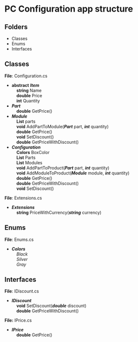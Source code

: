 # PC Configuration app structure <br />

## Folders <br />
* Classes <br />
* Enums <br />
* Interfaces <br />

## Classes <br />
**File**: Configuration.cs <br />
* **abstract** ***Item*** <br />
&nbsp; &nbsp; **string** Name <br />
&nbsp; &nbsp; **double** Price <br />
&nbsp; &nbsp; **int** Quantity <br />
* ***Part*** <br />
&nbsp; &nbsp; **double** GetPrice() <br />
* ***Module*** <br />
&nbsp; &nbsp; **List<Part>** parts <br />
&nbsp; &nbsp; **void** AddPartToModule(***Part*** part, ***int*** quantity) <br />
&nbsp; &nbsp; **double** GetPrice()<br />
&nbsp; &nbsp; **void** SetDiscount()<br />
&nbsp; &nbsp; **double** GetPriceWithDiscount()<br />
* ***Configuration*** <br />
&nbsp; &nbsp; **Colors** BoxColor <br />
&nbsp; &nbsp; **List<Part>** Parts <br />
&nbsp; &nbsp; **List<Module>** Modules <br />
&nbsp; &nbsp; **void** AddPartToProduct(***Part*** part, ***int*** quantity)<br />
&nbsp; &nbsp; **void** AddModuleToProduct(***Module*** module, ***int*** quantity)<br />
&nbsp; &nbsp; **double** GetPrice()<br />
&nbsp; &nbsp; **double** GetPriceWithDiscount()<br />
&nbsp; &nbsp; **void** SetDiscount()<br />

**File**: Extensions.cs <br />
* ***Extensions*** <br />
&nbsp; &nbsp; **string** PriceWithCurrency(***string*** currency)<br />

## Enums <br />
**File**: Enums.cs <br />
  * ***Colors*** <br />
&nbsp; &nbsp; *Black* <br />
&nbsp; &nbsp; *Silver* <br />
&nbsp; &nbsp; *Gray* <br />

## Interfaces <br />
**File**: IDiscount.cs <br />
* ***IDiscount*** <br />
&nbsp; &nbsp; **void** SetDiscount(***double*** discount)<br />
&nbsp; &nbsp; **double** GetPriceWithDiscount()<br />

**File:** IPrice.cs <br />
* ***IPrice*** <br />
&nbsp; &nbsp; **double** GetPrice()<br />
   